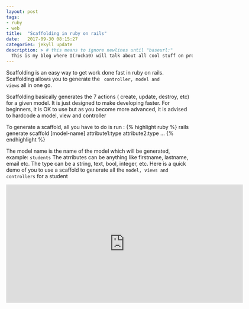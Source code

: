 ```yaml
---
layout: post
tags:
- ruby
- web
title:  "Scaffolding in ruby on rails"
date:   2017-09-30 08:15:27
categories: jekyll update
description: > # this means to ignore newlines until "baseurl:"
  This is my blog where I(rocka0) will talk about all cool stuff on programming
---
```


Scaffolding is an easy way to get work done fast in ruby on rails. Scaffolding allows you to generate the <code> controller, model and views</code> all in one go.

Scaffolding basically generates the 7 actions ( create, update, destroy, etc) for a given model. It is just designed to make developing faster.
For beginners, it is OK to use but as you become more advanced, it is advised to hardcode a model, view and controller 

To generate a scaffold, all you have to do is run :
{% highlight ruby %}
rails generate scaffold [model-name] attribute1:type attribute2:type ...
{% endhighlight %}

The model name is the name of the model which will be generated, example: <code>students</code>
The atrributes can be anything like firstname, lastname, email etc.
The type can be a string, text, bool, integer, etc.
Here is a quick demo of you to use a scaffold to generate all the <code>model, views and controllers</code> for a student

<iframe src="http://showterm.io/53492b2f9b066afc3d634#fast" width="640" height="320" frameborder="0">  </iframe>

